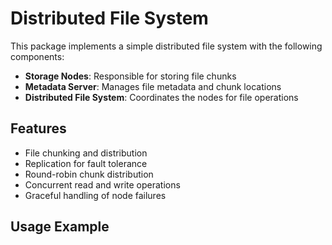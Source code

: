 # Distributed File System

This package implements a simple distributed file system with the following components:

- **Storage Nodes**: Responsible for storing file chunks
- **Metadata Server**: Manages file metadata and chunk locations
- **Distributed File System**: Coordinates the nodes for file operations

## Features

- File chunking and distribution
- Replication for fault tolerance
- Round-robin chunk distribution
- Concurrent read and write operations
- Graceful handling of node failures

## Usage Example
